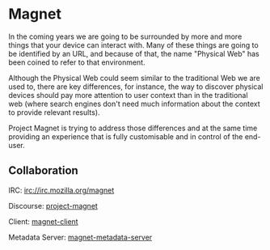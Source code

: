 # Magnet

In the coming years we are going to be surrounded by more and more things that your device can interact with. Many of these things are going to be identified by an URL, and because of that, the name "Physical Web" has been coined to refer to that environment.

Although the Physical Web could seem similar to the traditional Web we are used to, there are key differences, for instance, the way to discover physical devices should pay more attention to user context than in the traditional web (where search engines don't need much information about the context to provide relevant results).

Project Magnet is trying to address those differences and at the same time providing an experience that is fully customisable and in control of the end-user.

## Collaboration

IRC: [irc://irc.mozilla.org/magnet](irc://irc.mozilla.org/magnet)

Discourse: [project-magnet](https://discourse.mozilla-community.org/c/connected-devices/project-magnet)

Client: [magnet-client](https://github.com/mozilla-magnet/magnet-client)

Metadata Server: [magnet-metadata-server](https://github.com/mozilla-magnet/magnet-metadata-service)
